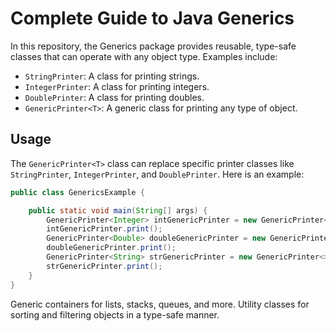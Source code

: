 # Complete Guide to Java Generics

In this repository, the Generics package provides reusable, type-safe classes that can operate with any object type. Examples include:

- `StringPrinter`: A class for printing strings.
- `IntegerPrinter`: A class for printing integers.
- `DoublePrinter`: A class for printing doubles.
- `GenericPrinter<T>`: A generic class for printing any type of object.

## Usage

The `GenericPrinter<T>` class can replace specific printer classes like `StringPrinter`, `IntegerPrinter`, and `DoublePrinter`. Here is an example:

```java
public class GenericsExample {

    public static void main(String[] args) {
        GenericPrinter<Integer> intGenericPrinter = new GenericPrinter<>(5);
        intGenericPrinter.print();
        GenericPrinter<Double> doubleGenericPrinter = new GenericPrinter<>(5.9);
        doubleGenericPrinter.print();
        GenericPrinter<String> strGenericPrinter = new GenericPrinter<>("String to print generic");
        strGenericPrinter.print();
    }
}
```
Generic containers for lists, stacks, queues, and more.
Utility classes for sorting and filtering objects in a type-safe manner.
